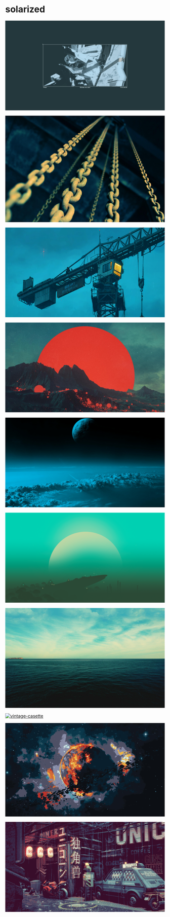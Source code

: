 # solarized

<a href="knights-of-sidonia.png"><img alt="knights-of-sidonia" src="knights-of-sidonia.png"></a>

<a href="fre-sonneveld-K8iHtzoIKQ4-unsplash.jpg"><img alt="fre-sonneveld-K8iHtzoIKQ4-unsplash" src="fre-sonneveld-K8iHtzoIKQ4-unsplash.jpg"></a>

<a href="lli0c12vlvd91.png"><img alt="lli0c12vlvd91" src="lli0c12vlvd91.png"></a>

<a href="ketqb6blpnt81.jpg"><img alt="ketqb6blpnt81" src="ketqb6blpnt81.jpg"></a>

<a href="solarized-planet.jpg"><img alt="solarized-planet" src="solarized-planet.jpg"></a>

<a href="r2uhg0vjl2t81.png"><img alt="r2uhg0vjl2t81" src="r2uhg0vjl2t81.png"></a>

<a href="22.jpg"><img alt="22" src="22.jpg"></a>

<a href="vintage-casette.png"><img alt="vintage-casette" src="vintage-casette.png"></a>

<a href="mm7prhmrq3681.jpg"><img alt="mm7prhmrq3681" src="mm7prhmrq3681.jpg"></a>

<a href="wallhaven-ymdvjg.png"><img alt="wallhaven-ymdvjg" src="wallhaven-ymdvjg.png"></a>

